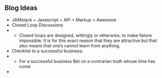 ## Blog Ideas

* JAMstack = Javascript + API + Markup = Awesome
* Closed Loop Discussions
* * Closed loops are designed, wittingly or otherwise, to make failure impossible. It is for this exact reason that they are attractive but that also means that one’s cannot learn from anything.
* Checklist to a successful business:
* * For a successful business Bet on a contrarian truth whose time has come
* 

  